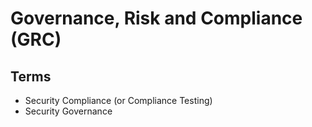 # Governance, Risk and Compliance (GRC)

<!--
https://app.pluralsight.com/library/courses/security-compliance-big-picture/table-of-contents
-->

## Terms

- Security Compliance (or Compliance Testing)
- Security Governance
